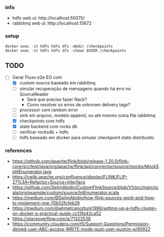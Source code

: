 ### info

- hdfs web ui: http://localhost:50070/
- rabbitmq web ui: http://localhost:15672

### setup

```shell
docker exec -it hdfs hdfs dfs -mkdir /checkpoints
docker exec -it hdfs hdfs dfs -chown $USER /checkpoints

```

## TODO

- [ ] Gerar Fluxo e2e EO com
    - [x] custom source baseado em rabbitmq
    - [ ] simular recuperação de mensagens quando há erro no SourceReader
      - Será que preciso fazer Nack?
      - Como resolver os erros de unknown delivery tags?
    - [ ] processor com random error
    - [ ] sink em arquivo, modelo append, ou até mesmo outra fila rabbitmq
    - [x] checkpoints com hdfs
    - [x] state backend com rocks db
    - [ ] verificar rocksdb + hdfs
    - [ ] hdfs baseado em docker para simular checkpoint state distribuído

### references

- https://github.com/apache/flink/blob/release-1.20.0/flink-core/src/test/java/org/apache/flink/api/connector/source/mocks/MockSplitEnumerator.java
- https://cwiki.apache.org/confluence/display/FLINK/FLIP-27%3A+Refactor+Source+Interface
- https://github.com/SelimAbidin/CustomFlinkSource/blob/V1/src/main/scala/org/example/custom/source/IntEnumerator.scala
- https://medium.com/@SelimAbidin/how-flink-sources-work-and-how-to-implement-one-70b52fcfeb29
- https://medium.com/@ahmetcanozturk1996/setting-up-a-hdfs-cluster-on-docker-a-practical-guide-cc13fa42ca52
- https://stackoverflow.com/a/71322538
- https://community.cloudera.com/t5/Support-Questions/Permission-denied-user-ABC-access-WRITE-inode-quot-user-quot/m-p/90922